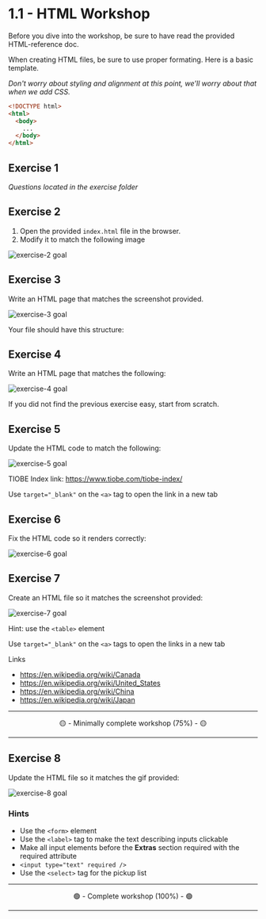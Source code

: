 # 1.1 - HTML Workshop

Before you dive into the workshop, be sure to have read the provided HTML-reference doc.

When creating HTML files, be sure to use proper formating. Here is a basic template.

_Don't worry about styling and alignment at this point, we'll worry about that when we add CSS._

```html
<!DOCTYPE html>
<html>
  <body>
    ...
  </body>
</html>
```

## Exercise 1

_Questions located in the exercise folder_

## Exercise 2

1. Open the provided `index.html` file in the browser.
2. Modify it to match the following image

![exercise-2 goal](./__lecture/assets/ex-2-goal.png)

## Exercise 3

Write an HTML page that matches the screenshot provided.

![exercise-3 goal](./__lecture/assets/ex-3-goal.png)

Your file should have this structure:

## Exercise 4

Write an HTML page that matches the following:

![exercise-4 goal](./__lecture/assets/ex-4-goal.png)

If you did not find the previous exercise easy, start from scratch.

## Exercise 5

Update the HTML code to match the following:

![exercise-5 goal](./__lecture/assets/ex-5-goal.png)

TIOBE Index link: https://www.tiobe.com/tiobe-index/

Use `target="_blank"` on the `<a>` tag to open the link in a new tab

## Exercise 6

Fix the HTML code so it renders correctly:

![exercise-6 goal](./__lecture/assets/ex-6-goal.png)

## Exercise 7

Create an HTML file so it matches the screenshot provided:

![exercise-7 goal](./__lecture/assets/ex-7-goal.png)

Hint: use the `<table>` element

Use `target="_blank"` on the `<a>` tags to open the links in a new tab

Links

- https://en.wikipedia.org/wiki/Canada
- https://en.wikipedia.org/wiki/United_States
- https://en.wikipedia.org/wiki/China
- https://en.wikipedia.org/wiki/Japan

---

<center>🟡 - Minimally complete workshop (75%) - 🟡</center>

---

## Exercise 8

Update the HTML file so it matches the gif provided:

![exercise-8 goal](./__lecture/assets/ex-8-goal.gif)

### Hints

- Use the `<form>` element
- Use the `<label>` tag to make the text describing inputs clickable
- Make all input elements before the **Extras** section required with the required attribute
- `<input type="text" required />`
- Use the `<select>` tag for the pickup list

---

<center>🟢 - Complete workshop (100%) - 🟢</center>

---
